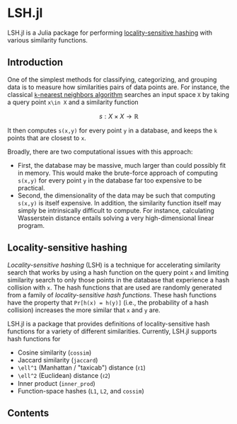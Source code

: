 # LSH.jl

LSH.jl is a Julia package for performing [locality-sensitive hashing](https://en.wikipedia.org/wiki/Locality-sensitive_hashing) with various similarity functions.

## Introduction
One of the simplest methods for classifying, categorizing, and grouping data is to measure how similarities pairs of data points are. For instance, the classical [``k``-nearest neighbors algorithm](https://en.wikipedia.org/wiki/K-nearest_neighbors_algorithm) searches an input space ``X`` by taking a query point ``x\in X`` and a similarity function

```math
s:X\times X\to\mathbb{R}
```

It then computes ``s(x,y)`` for every point ``y`` in a database, and keeps the ``k`` points that are closest to ``x``.

Broadly, there are two computational issues with this approach:

- First, the database may be massive, much larger than could possibly fit in memory. This would make the brute-force approach of computing ``s(x,y)`` for every point ``y`` in the database far too expensive to be practical.
- Second, the dimensionality of the data may be such that computing ``s(x,y)`` is itself expensive. In addition, the similarity function itself may simply be intrinsically difficult to compute. For instance, calculating Wasserstein distance entails solving a very high-dimensional linear program.

## Locality-sensitive hashing
*Locality-sensitive hashing* (LSH) is a technique for accelerating similarity search that works by using a hash function on the query point ``x`` and limiting similarity search to only those points in the database that experience a hash collision with ``x``. The hash functions that are used are randomly generated from a family of *locality-sensitive hash functions*. These hash functions have the property that ``Pr[h(x) = h(y)]`` (i.e., the probability of a hash collision) increases the more similar that ``x`` and ``y`` are.

LSH.jl is a package that provides definitions of locality-sensitive hash functions for a variety of different similarities. Currently, LSH.jl supports hash functions for

- Cosine similarity (`cossim`)
- Jaccard similarity (`jaccard`)
- ``\ell^1`` (Manhattan / "taxicab") distance (`ℓ1`)
- ``\ell^2`` (Euclidean) distance (`ℓ2`)
- Inner product (`inner_prod`)
- Function-space hashes (`L1`, `L2`, and `cossim`)

## Contents

```@contents
```
